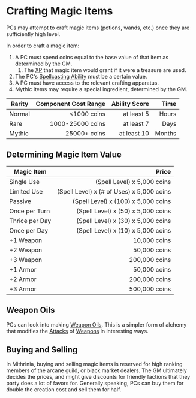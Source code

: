 # Crafting Magic Items

PCs may attempt to craft magic items (potions, wands, etc.) once they are sufficiently high level.

In order to craft a magic item:

1. A PC must spend coins equal to the base value of that item as determined by the GM.
	1. The [XP](../../Player%20Characters/Derived%20Statistics/Experience%20Points.md) that magic item would grant if it were a treasure are used.
2. The PC's [Spellcasting Ability](../Spellcasting/Spellcasting%20Disciplines/Spellcasting%20Ability.md) must be a certain value.
3. A PC must have access to the relevant crafting apparatus.
4. Mythic items may require a special ingredient, determined by the GM.

| Rarity | Component Cost Range | Ability Score |   Time |
| ------ | -------------------: | ------------: | -----: |
| Normal |          <1000 coins |    at least 5 |  Hours |
| Rare   |     1000-25000 coins |    at least 7 |   Days |
| Mythic |         25000+ coins |   at least 10 | Months |

## Determining Magic Item Value

| Magic Item     |                                     Price |
| -------------- | ----------------------------------------: |
| Single Use     |               (Spell Level) x 5,000 coins |
| Limited Use    | (Spell Level) x (# of Uses) x 5,000 coins |
| Passive        |       (Spell Level) x (100) x 5,000 coins |
| Once per Turn  |        (Spell Level) x (50) x 5,000 coins |
| Thrice per Day |        (Spell Level) x (30) x 5,000 coins |
| Once per Day   |        (Spell Level) x (10) x 5,000 coins |
| +1 Weapon      |                              10,000 coins |
| +2 Weapon      |                              50,000 coins |
| +3 Weapon      |                             200,000 coins |
| +1 Armor       |                              50,000 coins |
| +2 Armor       |                             200,000 coins |
| +3 Armor       |                             500,000 coins |

## Weapon Oils

PCs can look into making [Weapon Oils](Weapon%20Oils.md). This is a simpler form of alchemy that modifies the [Attacks](../../Game%20Procedures/Combat/Attack.md) of [Weapons](../../Items%20and%20Gear/Weapons/Weapons.md) in interesting ways.

## Buying and Selling

In Mithrinia, buying and selling magic items is reserved for high ranking members of the arcane guild, or black market dealers. The GM ultimately decides the prices, and might give discounts for friendly factions that they party does a lot of favors for. Generally speaking, PCs can buy them for double the creation cost and sell them for half.
